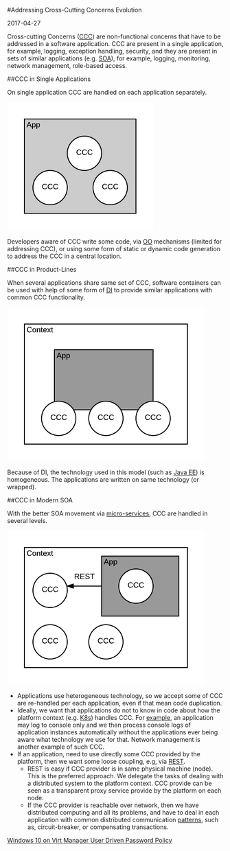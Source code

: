 #Addressing Cross-Cutting Concerns Evolution

2017-04-27

<!--- tags: architecture -->

Cross-cutting Concerns ([CCC](https://en.wikipedia.org/wiki/Cross-cutting_concern)) are non-functional concerns that have to be addressed in a software application. CCC are present in a single application, for example, logging, exception handling, security, and they are present in sets of similar applications (e.g. [SOA](https://en.wikipedia.org/wiki/Service-oriented_architecture)), for example, logging, monitoring, network management, role-based access.

##CCC in Single Applications

On single application CCC are handled on each application separately.

![](blog/images/ccc/ccc1.png)

Developers aware of CCC write some code, via [OO](https://en.wikipedia.org/wiki/Object-oriented_programming) mechanisms (limited for addressing CCC), or using some form of static or dynamic code generation to address the CCC in a central location.

##CCC in Product-Lines

When several applications share same set of CCC, software containers can be used with help of some form of [DI](https://en.wikipedia.org/wiki/Dependency_injection) to provide similar applications with common CCC functionality. 

![](blog/images/ccc/ccc2.png)

Because of DI, the technology used in this model (such as [Java EE](https://en.wikipedia.org/wiki/Java_Platform,_Enterprise_Edition)) is homogeneous. The applications are written on same technology (or wrapped).


##CCC in Modern SOA

With the better SOA movement via [micro-services](https://en.wikipedia.org/wiki/Microservices), CCC are handled in several levels.

![](blog/images/ccc/ccc3.png)

* Applications use heterogeneous technology, so we accept some of CCC are re-handled per each application, even if that mean code duplication.
*  Ideally, we want that applications do not to know in code about how the platform context (e.g. [K8s](https://kubernetes.io/)) handles CCC. For [example](https://12factor.net/), an application may log to console only and we then process console logs of application instances automatically without the applications ever being aware what technology we use for that. Network management is another example of such CCC.
*  If an application, need to use directly some CCC provided by the platform, then we want some loose coupling, e.g, via [REST](https://en.wikipedia.org/wiki/Representational_state_transfer).
    * REST is easy if CCC provider is in same physical machine (node). This is the preferred approach. We delegate the tasks of dealing with a distributed system to the platform context. CCC provide can be seen as a transparent proxy service provide by the platform on each node.
    * If the CCC provider is reachable over network, then we have distributed computing and all its problems, and have to deal in each application with common distributed communication [patterns](https://docs.microsoft.com/en-us/azure/architecture/patterns/), such as, circuit-breaker, or compensating transactions.

<ins class='nfooter'><a rel='prev' id='fprev' href='#blog/2017/2017-05-07-Windows-10-on-Virt-Manager.md'>Windows 10 on Virt Manager</a> <a rel='next' id='fnext' href='#blog/2017/2017-03-22-User-Driven-Password-Policy.md'>User Driven Password Policy</a></ins>
